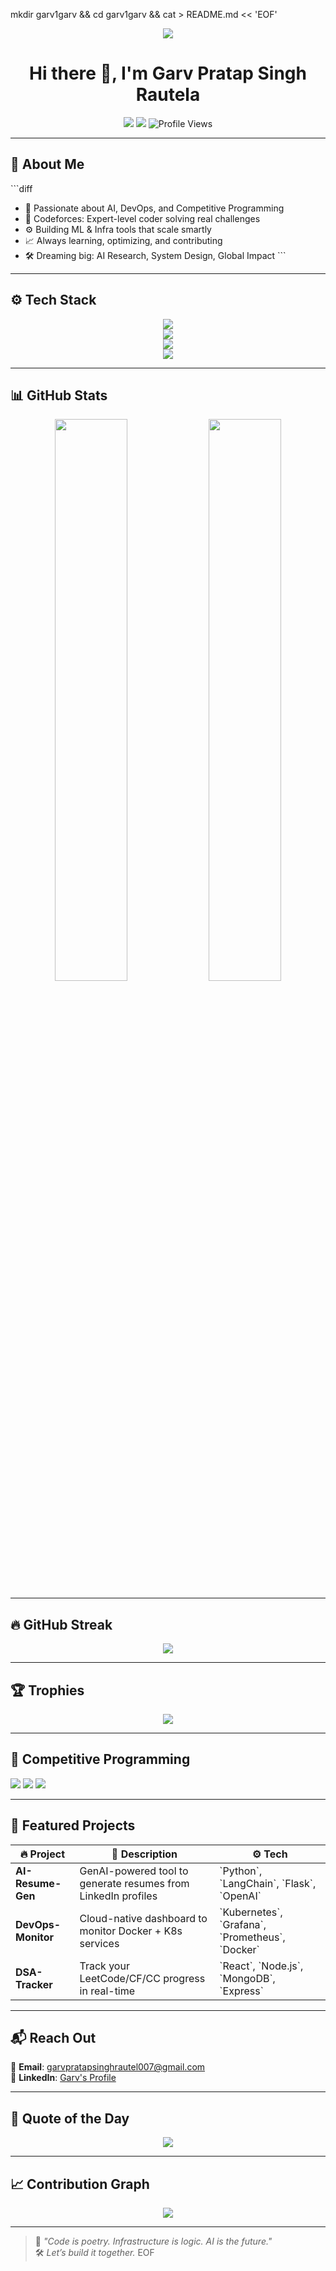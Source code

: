 mkdir garv1garv && cd garv1garv && cat > README.md << 'EOF'
<!-- Typing Animation Header -->
<p align="center">
  <img src="https://readme-typing-svg.demolab.com?font=Fira+Code&size=24&duration=3000&pause=1000&color=F700FF&center=true&vCenter=true&width=700&lines=👨‍💻+ML+%26+DevOps+Developer;⚔️+Competitive+Programmer;🚀+Building+Smart+Systems+for+Tomorrow;🔥+Always+Learning+%7C+Always+Shipping">
</p>

<h1 align="center">Hi there 👋, I'm Garv Pratap Singh Rautela</h1>

<p align="center">
  <a href="https://www.linkedin.com/in/garv-pratap-singh-rautela-89354524b/"><img src="https://img.shields.io/badge/LinkedIn-blue?style=flat-square&logo=linkedin" /></a>
  <a href="mailto:garvpratapsinghrautel007@gmail.com"><img src="https://img.shields.io/badge/Gmail-D14836?style=flat-square&logo=gmail&logoColor=white" /></a>
  <img src="https://komarev.com/ghpvc/?username=garv1garv&style=flat-square&color=brightgreen" alt="Profile Views" />
</p>

---

## 🧠 About Me

\`\`\`diff
+ 🔭 Passionate about AI, DevOps, and Competitive Programming
+ 🧠 Codeforces: Expert-level coder solving real challenges
+ ⚙️ Building ML & Infra tools that scale smartly
+ 📈 Always learning, optimizing, and contributing
+ 🛠️ Dreaming big: AI Research, System Design, Global Impact
\`\`\`

---

## ⚙️ Tech Stack

<p align="center">
  <img src="https://skillicons.dev/icons?i=python,cpp,bash,linux,docker,kubernetes,aws" />
  <br>
  <img src="https://skillicons.dev/icons?i=tensorflow,pytorch,fastapi,jupyter,flask" />
  <br>
  <img src="https://skillicons.dev/icons?i=nodejs,react,mongodb,mysql" />
  <br>
  <img src="https://skillicons.dev/icons?i=git,github,vscode,postman,figma" />
</p>

---

## 📊 GitHub Stats

<p align="center">
  <img width="48%" src="https://github-readme-stats.vercel.app/api?username=garv1garv&show_icons=true&theme=tokyonight&count_private=true&hide_border=true" />
  <img width="48%" src="https://github-readme-stats.vercel.app/api/top-langs/?username=garv1garv&layout=compact&theme=tokyonight&hide_border=true" />
</p>

---

## 🔥 GitHub Streak

<p align="center">
  <img src="https://github-readme-streak-stats.herokuapp.com/?user=garv1garv&theme=tokyonight&hide_border=true&fire=F700FF" />
</p>

---

## 🏆 Trophies

<p align="center">
  <img src="https://github-profile-trophy.vercel.app/?username=garv1garv&theme=algolia&no-frame=true&margin-w=10" />
</p>

---

## 🧠 Competitive Programming

<p>
  <img src="https://img.shields.io/badge/Codeforces-_infinite_-blue?style=flat-square&logo=codeforces" />
  <img src="https://img.shields.io/badge/LeetCode-800%2B-orange?style=flat-square&logo=leetcode" />
  <img src="https://img.shields.io/badge/CodeChef-4★-brightgreen?style=flat-square&logo=codechef" />
</p>

---

## 🚀 Featured Projects

| 🔥 Project | 📘 Description | ⚙️ Tech |
|-----------|----------------|--------|
| **AI-Resume-Gen** | GenAI-powered tool to generate resumes from LinkedIn profiles | \`Python\`, \`LangChain\`, \`Flask\`, \`OpenAI\` |
| **DevOps-Monitor** | Cloud-native dashboard to monitor Docker + K8s services | \`Kubernetes\`, \`Grafana\`, \`Prometheus\`, \`Docker\` |
| **DSA-Tracker** | Track your LeetCode/CF/CC progress in real-time | \`React\`, \`Node.js\`, \`MongoDB\`, \`Express\` |

---

## 📬 Reach Out

📧 **Email**: garvpratapsinghrautel007@gmail.com  
🔗 **LinkedIn**: [Garv's Profile](https://www.linkedin.com/in/garv-pratap-singh-rautela-89354524b/)

---

## 🧠 Quote of the Day

<p align="center">
  <img src="https://quotes-github-readme.vercel.app/api?type=horizontal&theme=tokyonight" />
</p>

---

## 📈 Contribution Graph

<p align="center">
  <img src="https://github-readme-activity-graph.cyclic.app/graph?username=garv1garv&theme=react-dark&hide_border=true&area=true" />
</p>

---

> 🧠 _"Code is poetry. Infrastructure is logic. AI is the future."_  
> 🛠 *Let’s build it together.*
EOF


